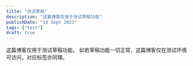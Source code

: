 ```yaml
---
title: "测试草稿"
description: "这篇博客仅用于测试草稿功能"
publishDate: "10 Sept 2023"
tags: ["test"]
draft: true
---
```


这篇博客仅用于测试草稿功能。
如若草稿功能一切正常，这篇博客仅在测试环境可访问，对应标签亦同理。
